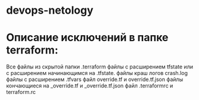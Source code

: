# devops-netology

# Описание исключений в папке terraform:
Все файлы из скрытой папки .terraform
файлы с расширением tfstate или с расширением начинающимся на .tfstate.
файлы краш логов crash.log
файлы с расширением .tfvars
файл override.tf и override.tf.json
файлы кончающиеся на _override.tf и _override.tf.json
файл .terraformrc и terraform.rc
